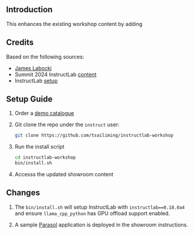 ## Introduction

This enhances the existing workshop content by adding 

## Credits

Based on the following sources:
* [James Labocki](https://github.com/jameslabocki/ilabdemo/blob/main/install.sh)
* Summit 2024 InstructLab [content](https://github.com/rhpds/showroom_instructlab_summit2024/tree/main)
* InstructLab [setup](https://github.com/redhat-cop/agnosticd/tree/development/ansible/roles/ai_setup_ilab)

## Setup Guide

1. Order a [demo catalogue](https://demo.redhat.com/catalog?item=babylon-catalog-prod/rhdp.instructlab-rhel.prod&utm_source=webapp&utm_medium=share-link)

2. Git clone the repo under the `instruct` user:

    ```bash
    git clone https://github.com/tsailiming/instructlab-workshop
    ```

3. Run the install script

    ```bash
    cd instructlab-workshop
    bin/install.sh
    ```
    
4. Accesss the updated showroom content

## Changes

1. The `bin/install.sh` will setup InstructLab with `instructlab==0.18.0a4` and ensure `llama_cpp_python` has GPU offload support enabled. 

2. A sample [Parasol](https://github.com/rh-rad-ai-roadshow/parasol-insurance.git) application is deployed in the showroom instructions.
